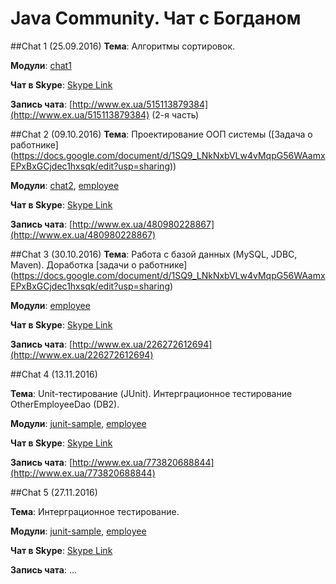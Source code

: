 Java Community. Чат с Богданом
===

##Chat 1 (25.09.2016)
**Тема**: Алгоритмы сортировок.

**Модули**: 
[chat1](https://github.com/bohdanvan/bvan-java-community/tree/master/chat1/src/main/java/com/bvan/jc/chat1/sorting)

**Чат в Skype**: [Skype Link](https://join.skype.com/oo1mvud4dzxr)

**Запись чата**: [http://www.ex.ua/515113879384](http://www.ex.ua/515113879384) (2-я часть)

##Chat 2 (09.10.2016)
**Тема**: Проектирование ООП системы ([Задача о работнике]
(https://docs.google.com/document/d/1SQ9_LNkNxbVLw4vMqpG56WAamxEPxBxGCjdec1hxsqk/edit?usp=sharing))

**Модули**: 
[chat2](https://github.com/bohdanvan/bvan-java-community/tree/master/chat2/src/main/java/com/bvan/jc/chat2), 
[employee](https://github.com/bohdanvan/bvan-java-community/tree/master/employee/src/main/java/com/bvan/jc/chat2/employee)

**Чат в Skype**: [Skype Link](https://join.skype.com/hUovxuzzXWPZ)

**Запись чата**: [http://www.ex.ua/480980228867](http://www.ex.ua/480980228867)

##Chat 3 (30.10.2016)
**Тема**: Работа с базой данных (MySQL, JDBC, Maven). Доработка [задачи о работнике]
(https://docs.google.com/document/d/1SQ9_LNkNxbVLw4vMqpG56WAamxEPxBxGCjdec1hxsqk/edit?usp=sharing)

**Модули**: 
[employee](https://github.com/bohdanvan/bvan-java-community/tree/master/employee/src/main/java/com/bvan/jc/chat2/employee)

**Чат в Skype**: [Skype Link](https://join.skype.com/g9BWsghKPXrQ)

**Запись чата**: [http://www.ex.ua/226272612694](http://www.ex.ua/226272612694)

##Chat 4 (13.11.2016)

**Тема**: Unit-тестирование (JUnit). Интерграционное тестирование OtherEmployeeDao (DB2).

**Модули**: 
[junit-sample](https://github.com/bohdanvan/bvan-java-community/tree/master/junit-sample), 
[employee](https://github.com/bohdanvan/bvan-java-community/tree/master/employee)

**Чат в Skype**: [Skype Link](https://join.skype.com/nHTOxAmisW2D)

**Запись чата**: [http://www.ex.ua/773820688844](http://www.ex.ua/773820688844)

##Chat 5 (27.11.2016)

**Тема**: Интерграционное тестирование.

**Модули**:
[junit-sample](https://github.com/bohdanvan/bvan-java-community/tree/master/junit-sample), 
[employee](https://github.com/bohdanvan/bvan-java-community/tree/master/employee)

**Чат в Skype**: [Skype Link](https://join.skype.com/jPBkQ5BtcCht)

**Запись чата**: ...

